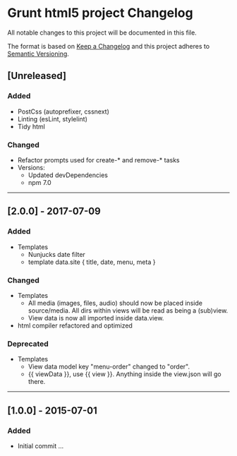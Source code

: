# Grunt html5 project Changelog
All notable changes to this project will be documented in this file.

The format is based on [Keep a Changelog](http://keepachangelog.com/en/1.0.0/)
and this project adheres to [Semantic Versioning](http://semver.org/spec/v2.0.0.html).

## [Unreleased]

### Added
- PostCss (autoprefixer, cssnext)
- Linting (esLint, stylelint)
- Tidy html

### Changed
- Refactor prompts used for create-* and remove-* tasks
- Versions:
  - Updated devDependencies
  - npm 7.0

---

## [2.0.0] - 2017-07-09

### Added
- Templates
  - Nunjucks date filter
  - template data.site { title, date, menu, meta }

### Changed
- Templates
  - All media (images, files, audio) should now be placed inside source/media. All dirs within views will be read as being a (sub)view.
  - View data is now all imported inside data.view.
- html compiler refactored and optimized

### Deprecated
- Templates
  - View data model key "menu-order" changed to "order".
  - {{ viewData }}, use {{ view }}.
    Anything inside the view.json will go there.

---

## [1.0.0] - 2015-07-01
### Added
- Initial commit
...

